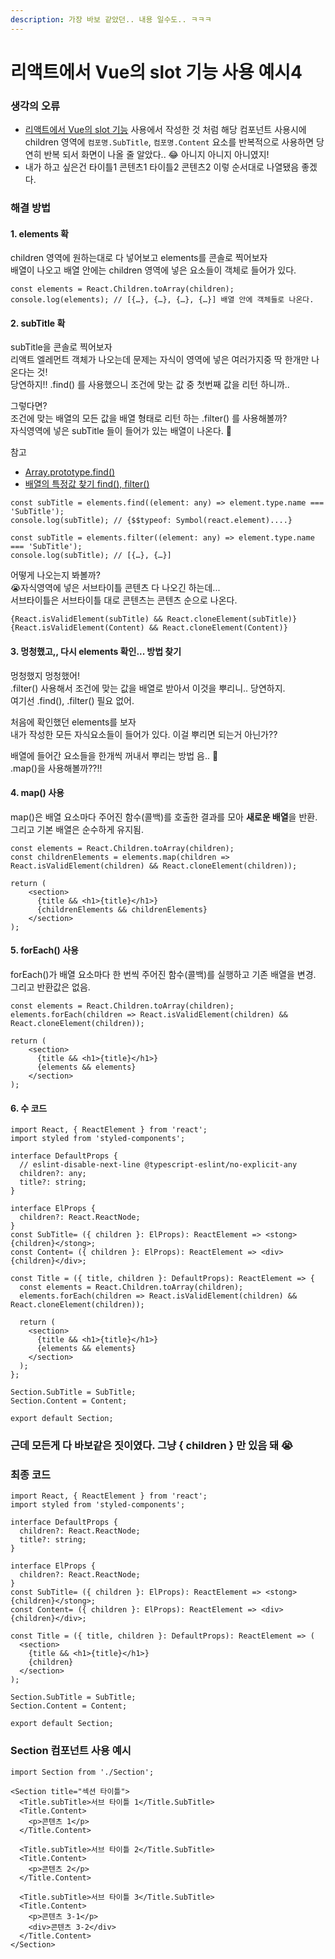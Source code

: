 ```yaml
---
description: 가장 바보 같았던.. 내용 일수도.. ㅋㅋㅋ
---
```


# 리액트에서 Vue의 slot 기능 사용 예시4

### 생각의 오류

* [리액트에서 Vue의 slot 기능](https://sseom.gitbook.io/blog/react/vue-slot) 사용에서 작성한 것 처럼  해당 컴포넌트 사용시에 children 영역에 `컴포명.SubTitle`, `컴포명.Content` 요소를 반복적으로 사용하면  당연히 반복 되서 화면이 나올 줄 알았다.. 😂 아니지 아니지 아니였지!
* 내가 하고 싶은건  타이틀1 콘텐츠1   타이틀2  콘텐츠2   이렇 순서대로 나열됐음 좋겠다.



### 해결 방법

#### 1. elements 확

children 영역에 원하는대로 다 넣어보고 elements를 콘솔로 찍어보자   
배열이 나오고 배열 안에는 children 영역에 넣은 요소들이 객체로 들어가 있다.

```text
const elements = React.Children.toArray(children);
console.log(elements); // [{…}, {…}, {…}, {…}] 배열 안에 객체들로 나온다.
```

#### 2. subTitle 확

subTitle을 콘솔로 찍어보자  
리액트 엘레먼트 객체가 나오는데  문제는 자식이 영역에 넣은 여러가지중 딱 한개만 나온다는 것!  
당연하지!!  .find\(\) 를 사용했으니 조건에 맞는 값 중 첫번째 값을 리턴 하니까..

그렇다면?   
조건에 맞는 배열의 모든 값을 배열 형태로 리턴 하는 .filter\(\) 를 사용해볼까?  
자식영역에 넣은 subTitle 들이 들어가 있는 배열이 나온다. 🤩

참고  
- [Array.prototype.find\(\)](https://developer.mozilla.org/ko/docs/Web/JavaScript/Reference/Global_Objects/Array/find)  
- [배열의 특정값 찾기 find\(\), filter\(\)](https://hianna.tistory.com/406)

```text
const subTitle = elements.find((element: any) => element.type.name === 'SubTitle');
console.log(subTitle); // {$$typeof: Symbol(react.element)....}

const subTitle = elements.filter((element: any) => element.type.name === 'SubTitle');
console.log(subTitle); // [{…}, {…}]
```

어떻게 나오는지 봐볼까?  
😭자식영역에 넣은 서브타이틀 콘텐츠 다 나오긴 하는데...  
서브타이틀은 서브타이틀 대로  콘텐츠는 콘텐츠 순으로 나온다.

```text
{React.isValidElement(subTitle) && React.cloneElement(subTitle)}
{React.isValidElement(Content) && React.cloneElement(Content)}
```

#### 3. 멍청했고,, 다시 elements 확인... 방법 찾기 

멍청했지 멍청했어!  
.filter\(\) 사용해서 조건에 맞는 값을 배열로 받아서 이것을 뿌리니.. 당연하지.  
여기선 .find\(\), .filter\(\) 필요 없어.  
  
처음에 확인했던 elements를 보자   
내가 작성한 모든 자식요소들이 들어가 있다. 이걸 뿌리면 되는거 아닌가??  
  
배열에 들어간 요소들을 한개씩 꺼내서 뿌리는 방법 음.. 🤔  
.map\(\)을 사용해볼까??!!   


#### 4. map\(\) 사용 

map\(\)은 배열 요소마다 주어진 함수\(콜백\)를 호출한 결과를 모아 **새로운 배열**을 반환.  
그리고 기본 배열은 순수하게 유지됨.

```text
const elements = React.Children.toArray(children);
const childrenElements = elements.map(children => React.isValidElement(children) && React.cloneElement(children));

return (
    <section>
      {title && <h1>{title}</h1>}
      {childrenElements && childrenElements}
    </section>
);
```

#### 5. forEach\(\) 사용 

forEach\(\)가 배열 요소마다 한 번씩 주어진 함수\(콜백\)를 실행하고 기존 배열을 변경.  
그리고 반환값은 없음.

```text
const elements = React.Children.toArray(children);
elements.forEach(children => React.isValidElement(children) && React.cloneElement(children));

return (
    <section>
      {title && <h1>{title}</h1>}
      {elements && elements}
    </section>
);
```

#### 6. 수 코드 

```text
import React, { ReactElement } from 'react';
import styled from 'styled-components';

interface DefaultProps {
  // eslint-disable-next-line @typescript-eslint/no-explicit-any
  children?: any;
  title?: string;
}

interface ElProps {
  children?: React.ReactNode;
}
const SubTitle= ({ children }: ElProps): ReactElement => <stong>{children}</stong>;
const Content= ({ children }: ElProps): ReactElement => <div>{children}</div>;

const Title = ({ title, children }: DefaultProps): ReactElement => {
  const elements = React.Children.toArray(children);
  elements.forEach(children => React.isValidElement(children) && React.cloneElement(children));

  return (
    <section>
      {title && <h1>{title}</h1>}
      {elements && elements}
    </section>
  );
};

Section.SubTitle = SubTitle;
Section.Content = Content;

export default Section;

```



### 근데 모든게 다 바보같은 짓이였다.  그냥 { children }  만 있음 돼  😭

### 최종 코드

```text
import React, { ReactElement } from 'react';
import styled from 'styled-components';

interface DefaultProps {
  children?: React.ReactNode;
  title?: string;
}

interface ElProps {
  children?: React.ReactNode;
}
const SubTitle= ({ children }: ElProps): ReactElement => <stong>{children}</stong>;
const Content= ({ children }: ElProps): ReactElement => <div>{children}</div>;

const Title = ({ title, children }: DefaultProps): ReactElement => (
  <section>
    {title && <h1>{title}</h1>}
    {children}
  </section>
);

Section.SubTitle = SubTitle;
Section.Content = Content;

export default Section;

```

#### 

### Section 컴포넌트 사용 예시

```text
import Section from './Section';

<Section title="섹션 타이틀">
  <Title.subTitle>서브 타이틀 1</Title.SubTitle>
  <Title.Content>
    <p>콘텐츠 1</p>
  </Title.Content>
  
  <Title.subTitle>서브 타이틀 2</Title.SubTitle>
  <Title.Content>
    <p>콘텐츠 2</p>
  </Title.Content>
  
  <Title.subTitle>서브 타이틀 3</Title.SubTitle>
  <Title.Content>
    <p>콘텐츠 3-1</p>
    <div>콘텐츠 3-2</div>
  </Title.Content>
</Section>
```



